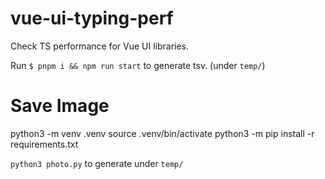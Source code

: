# vue-ui-typing-perf

Check TS performance for Vue UI libraries.

Run `$ pnpm i && npm run start` to generate tsv. (under `temp/`)


# Save Image

python3 -m venv .venv
source .venv/bin/activate
python3 -m pip install -r requirements.txt

`python3 photo.py` to generate under `temp/`